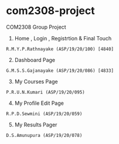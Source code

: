 # com2308-project
COM2308 Group Project


01. Home , Login , Registrtion & Final Touch 
```
R.M.Y.P.Rathnayake (ASP/19/20/100) [4840]
```

02. Dashboard Page
```
G.M.S.S.Gajanayake (ASP/19/20/086) [4833]
```

03. My Courses Page 
```
P.R.U.N.Kumari (ASP/19/20/095) 
```

04.  My Profile Edit Page
```
R.P.D.Sewmini (ASP/19/20/059)
```

05. My Results Pager
```
D.S.Amunupura (ASP/19/20/078)
```


